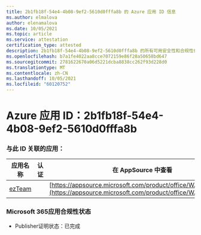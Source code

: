 ```yaml
---
title: 2b1fb18f-54e4-4b08-9ef2-5610d0fffa8b 的 Azure 应用 ID 信息
ms.author: elmalova
author: elenamalova
ms.date: 10/05/2021
ms.topic: article
ms.service: attestation
certification_type: attested
description: 2b1fb18f-54e4-4b08-9ef2-5610d0fffa8b 的所有可用安全性和合规性信息。
ms.openlocfilehash: b7a1fe4022aa8cce7072159e86f28a50658bd647
ms.sourcegitcommit: 2781622670a06d5221dcba8838cc262f93d228d0
ms.translationtype: MT
ms.contentlocale: zh-CN
ms.lasthandoff: 10/05/2021
ms.locfileid: "60120752"
---
```

# <a name="azure-app-id-2b1fb18f-54e4-4b08-9ef2-5610d0fffa8b"></a>Azure 应用 ID：2b1fb18f-54e4-4b08-9ef2-5610d0fffa8b


### <a name="apps-associated-with-this-id"></a>与此 ID 关联的应用：
| **应用名称** | **认证** | **在 AppSource 中查看** |
|--------------|---------------|-----------------------|
| [ezTeam](https://docs.microsoft.com/microsoft-365-app-certification/forward/WA200002546) |  | [https://appsource.microsoft.com/product/office/WA200002546](https://appsource.microsoft.com/product/office/WA200002546) |

### <a name="microsoft-365-app-compliance-status"></a>Microsoft 365应用合规性状态
- Publisher证明状态：已完成
